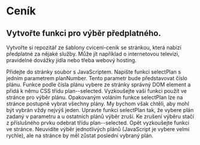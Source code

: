 <h1>Ceník</h1>
<h2>Vytvořte funkci pro výběr předplatného.</h2>

Vytvořte si repozitář ze šablony cviceni-cenik se stránkou, která nabízí předplatné za nějaké služby. Může jít například o internetovou televizi, pravidelné dovážky jídla nebo třeba webový hosting.

Přidejte do stránky soubor s JavaScriptem.
Napište funkci selectPlan s jedním parametrem planNumber. Tento parametr bude představovat číslo plánu. 
Funkce podle čísla plánu vybere ze stránky správný DOM element a přidá k němu CSS třídu plan--selected.
Vyzkoušejte vaši funkci použít ve stránce pro výběr plánu.
Opakovaným voláním funkce selectPlan lze na stránce postupně vybrat všechny plány. 
My bychom však chtěli, aby mohl být vybrán vždy nejvýš jeden. Upravte funkci selectPlan tak, že vybere plán zadaný v parametru a u ostatních plánů výběr zruší. 
Ke zrušení výběru stačí z příslušného prvku odebrat třídu plan--selected.
Opět vyzkoušejte funkci ve stránce. Neuvidíte výběr jednotlivých plánů (JavaScript je vybere velmi rychle), ale na stránce by měl zůstat poslední vybraný plán.
